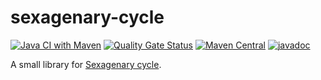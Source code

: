 # sexagenary-cycle

[![Java CI with Maven](https://github.com/jinahya/sexagenary-cycle/workflows/Java%20CI%20with%20Maven/badge.svg?branch=develop)](https://github.com/jinahya/sexagenary-cycle/actions)
[![Quality Gate Status](https://sonarcloud.io/api/project_badges/measure?project=jinahya_sexagenary-cycle&metric=alert_status)](https://sonarcloud.io/dashboard?id=jinahya_sexagenary-cycle)
[![Maven Central](https://img.shields.io/maven-central/v/com.github.jinahya/sexagenary-cycle)](https://search.maven.org/search?q=g:com.github.jinahya%20a:sexagenary-cycle)
[![javadoc](https://javadoc.io/badge2/com.github.jinahya/sexagenary-cycle/javadoc.svg)](https://javadoc.io/doc/com.github.jinahya/sexagenary-cycle)

A small library for [Sexagenary cycle](https://en.wikipedia.org/wiki/Sexagenary_cycle).